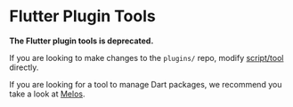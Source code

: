 # Flutter Plugin Tools

**The Flutter plugin tools is deprecated.**

If you are looking to make changes to the `plugins/` repo, modify [script/tool](https://github.com/flutter/plugins/tree/master/script/tool) directly.

If you are looking for a tool to manage Dart packages, we recommend you take a look at [Melos](https://github.com/invertase/melos).
